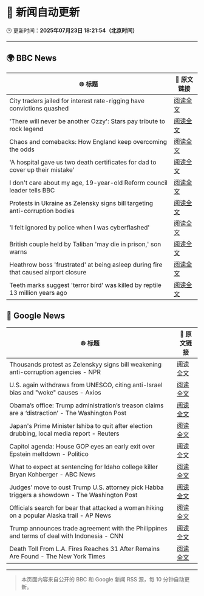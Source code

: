 # 🧠 新闻自动更新

🕒 更新时间：**2025年07月23日 18:21:54（北京时间）**

---

## 🌍 BBC News

| 🌐 标题 | 🔗 原文链接 |
|--------|-------------|
| City traders jailed for interest rate-rigging have convictions quashed | [阅读全文](https://www.bbc.com/news/articles/cr5vgqr8p14o) |
| 'There will never be another Ozzy': Stars pay tribute to rock legend | [阅读全文](https://www.bbc.com/news/articles/c17w4wn71z9o) |
| Chaos and comebacks: How England keep overcoming the odds | [阅读全文](https://www.bbc.com/sport/football/articles/c1lj0nm0myyo) |
| 'A hospital gave us two death certificates for dad to cover up their mistake' | [阅读全文](https://www.bbc.com/news/articles/c78np7l9djlo) |
| I don't care about my age, 19-year-old Reform council leader tells BBC | [阅读全文](https://www.bbc.com/news/articles/cj61l526xlxo) |
| Protests in Ukraine as Zelensky signs bill targeting anti-corruption bodies | [阅读全文](https://www.bbc.com/news/articles/c9w19pl84r8o) |
| 'I felt ignored by police when I was cyberflashed' | [阅读全文](https://www.bbc.com/news/articles/cn41p1rzxllo) |
| British couple held by Taliban 'may die in prison,' son warns | [阅读全文](https://www.bbc.com/news/articles/c0563e6yyyqo) |
| Heathrow boss 'frustrated' at being asleep during fire that caused airport closure | [阅读全文](https://www.bbc.com/news/articles/c07d4v9j7gvo) |
| Teeth marks suggest 'terror bird' was killed by reptile 13 million years ago | [阅读全文](https://www.bbc.com/news/articles/cvg8d2j195yo) |

## 📰 Google News

| 🌐 标题 | 🔗 原文链接 |
|--------|-------------|
| Thousands protest as Zelenskyy signs bill weakening anti-corruption agencies - NPR | [阅读全文](https://news.google.com/rss/articles/CBMirAFBVV95cUxOMnJJandBTGdfUWxJVTktQlJXMmVVYWZvN2RENUNjQXVMR1lKeGhuN2xlLVBhNG5wOUZwTjNIdUxKN2VHUzcxZndfZ2ZLYkRGYTZIUVZOUEluQWJVSzdRX09YTy1DTy00Y2ctTUdZNExoMm1mRHdtT3FwajdOMjVhV29uSFFZYllVd3RhX2V2QkJlYmZRNFAtNHVXUF90QkxPZURTUnVkeHY3cVRs?oc=5) |
| U.S. again withdraws from UNESCO, citing anti-Israel bias and "woke" causes - Axios | [阅读全文](https://news.google.com/rss/articles/CBMiZ0FVX3lxTFA0MUNrcENvamstVkQ0S3FQNGxnRTRWNml1VV9nc25fUktxcC00Uko1azBGbVV5U1RONFBKc3ZQekt0OFkzS0RvVHFFUnlpYnpkSnc1dk9BVG5oTDBDSFhmN3FKcW1tWFk?oc=5) |
| Obama’s office: Trump administration’s treason claims are a ‘distraction’ - The Washington Post | [阅读全文](https://news.google.com/rss/articles/CBMikAFBVV95cUxOY252WGxCMlVSZzhibjBoWWJKUzl0ZWlRYjhTcFNHWHZMZ1loVExDTnF0STRCN0JINmRCQ2FKUGFRRWNUcUxTNURnSDlkUlFITG8xZktKTTVOVWo5UnNiWlF6SHV1Zk5SOGMtbnpLcVVSUHdHZk9FSnRDOVFXSkdDalIxNUNKS3k5TnFyM2VmYkc?oc=5) |
| Japan's Prime Minister Ishiba to quit after election drubbing, local media report - Reuters | [阅读全文](https://news.google.com/rss/articles/CBMiugFBVV95cUxOYWNPcUlxV3UtcVJmS3Fyay1wS2l2YzMwUVdZNm1GUVlzMXEyb1Q2Umo1Y3dpQUE0ay02MjJvRWY2ODROVm8yQl9Jc1oxbnBld0JDLVg3NTFrZUJHZTJfN25jUUMyM1pwZjh0RzVlQWNydUVWMVEtYW1obWJQb2d3dmhCaG1Rc2NOZUxBRXJQYWs5M1VMS1FzLWVidzRCbHg3dUVSdVdzLV96YVQwLXh1R1FzNDNOSVhHVXc?oc=5) |
| Capitol agenda: House GOP eyes an early exit over Epstein meltdown - Politico | [阅读全文](https://news.google.com/rss/articles/CBMixAFBVV95cUxQbEMzUkotc1JDWWZUUFNFeE5zNlJSZEVrcW5OREJ0aEZ2X25PeHRTSUMybUlCOVFHVlZENUduNFh2amJDcWpXeUZ3UW91NzRKd1M2aXhZdWxLMEJfclNkNEVVTDduMUhYWFNBNTlsOXBXMmVQTEkwcGs5cFl2bFM2UXczaG1ab0xXdjJNN2p0RHFSTE95ZGxCNDd6R05PMjQtWWZJS25fZUxVWVh2ZDY0Q3dMdEctWXRDS0pDdXFXMWpvemxa?oc=5) |
| What to expect at sentencing for Idaho college killer Bryan Kohberger - ABC News | [阅读全文](https://news.google.com/rss/articles/CBMioAFBVV95cUxOY0JBSE96V01DZ0cyeU1fQ0theWEweUJwM1pUTERMbVFCYXlENXRlRXZvRUVzQjBUajJQQzF4WGZUTkNmRVhvNkZWejMyejR1cVdsODQzR0NXbVllT1BtNGVpcjNZb0wwcVVlX2ZkRk9INzBKcGJ5c3J3QnJmbHJNSEZaYjZnejQ5d0dzZXpoMkVnN3RJWFNMS2ZqWHJQMmlU0gGmAUFVX3lxTE4xeWl5MFdlNTgteWNNMHMyUFRzWG1GWnhOdDZqYmZRRWdpRldJMUxTZHBxRWYxMVp3STBLNXE1cGE3M2lUaXRCQTBhcVdwQVpJSVVSQWNqQ3QtQ0Z2aV85QVlmczJ2N0dDVmpmZDBaUU55NDR4MDhCM05yX2NHWUdzSGhhUkJiT2Z2a0p2ejVYVEVKQlR3RXM5ZU9vbHlpQWJKUVRLdHc?oc=5) |
| Judges’ move to oust Trump U.S. attorney pick Habba triggers a showdown - The Washington Post | [阅读全文](https://news.google.com/rss/articles/CBMiogFBVV95cUxNcXlNbHhpeUd4Z3lzVjJfTTZZWDRXdmNReHFoWDBJaEQ5TEVyZ2p3Yi1CMFJxN1Z1QTdMYjRCTzZhX0lzZFRCT3JjbWhFbEh5ZWFNWTBLMFkyQUJSRnNSemh5bDZ0UkJjOVRTajA4RzZaOS1VRlJBaDRqMVB2cWR4b2JOM1VJdkpEWDJYMHN4TkhPZFhDU2tGRC1VYmduRG16WWc?oc=5) |
| Officials search for bear that attacked a woman hiking on a popular Alaska trail - AP News | [阅读全文](https://news.google.com/rss/articles/CBMijAFBVV95cUxQZ0FOMXhYVG5VR1RmTlZMdlJkRlFWY1Zjcmtpb3FVWXA4aldIV2Q0SVdYWUg1Szk3VzlZWklYUGFFendCMmdYZlBzNlpaU0ZWbUpmQzFjeTFfYjgtdkFBdERpc0FaZFo0SnYtUDRTUTE3dy11ajNFUlE1TmpyaTJ6SlBBcjRkelA4ZnNZTw?oc=5) |
| Trump announces trade agreement with the Philippines and terms of deal with Indonesia - CNN | [阅读全文](https://news.google.com/rss/articles/CBMid0FVX3lxTE5EelA2MXY4UFBvRU5tOE1JaXNkNGs1WDNXZk5ES29FX2gxYkFPSU1SSEZkU05icHRPV3BVT2VIbmN4alNTa0dtNjZmRTJWaWtZOTgwdldnT1hvVFl5akF3SG4xWmF0T1IxaWtPbGM0aGRrQTNZcXp30gF8QVVfeXFMUEZ1ZUZDM1BIeUg3TzdzN1BUX3ZzTlB4eFhiNnRMMzlINUlvZF93ZnJxNFZqRzFhRmVRemN2YjQ4bG1OUFhReVdxTnBqMU9ZNXBZaFpQMktkQ2VUX2xmcjd1OTBtSS1ncUwtTnJRR2JreC04TGQ4dnNWc3M0aQ?oc=5) |
| Death Toll From L.A. Fires Reaches 31 After Remains Are Found - The New York Times | [阅读全文](https://news.google.com/rss/articles/CBMidkFVX3lxTE1xSHFSLWdsN0stNmI2dG1YNndSeEhHclRjUUhBcmlTeml4MFFHd2ZHRlJZSHFGbHdZU2JKdnF6N0UtTHhvWXMtams1QUdFVngtbW1JOEJzR0xZbzk5b2hESzZhQnlCbExtN0Q2NTQtM3pVRmVmM0E?oc=5) |

---
> 本页面内容来自公开的 BBC 和 Google 新闻 RSS 源，每 10 分钟自动更新。